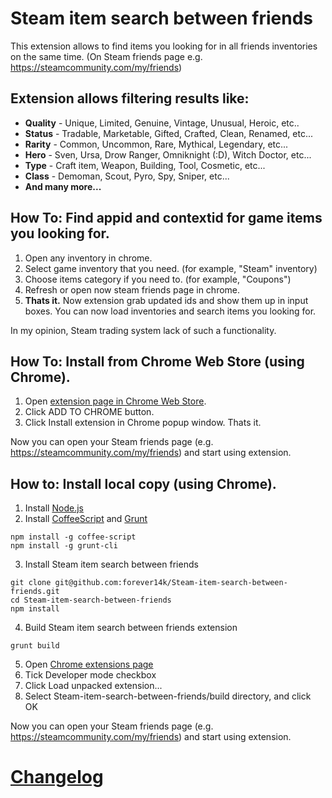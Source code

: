 # Steam item search between friends
This extension allows to find items you looking for in all friends inventories on the same time. (On Steam friends page e.g. https://steamcommunity.com/my/friends)

## Extension allows filtering results like:
* **Quality** - Unique, Limited, Genuine, Vintage, Unusual, Heroic, etc..
* **Status** - Tradable, Marketable, Gifted, Crafted, Clean, Renamed, etc...
* **Rarity** - Common, Uncommon, Rare, Mythical, Legendary, etc...
* **Hero** - Sven, Ursa, Drow Ranger, Omniknight (:D), Witch Doctor, etc...
* **Type** - Craft item, Weapon, Building, Tool, Cosmetic, etc...
* **Class** - Demoman, Scout, Pyro, Spy, Sniper, etc...
* **And many more...**

## **How To:** Find appid and contextid for game items you looking for.
1. Open any inventory in chrome.
2. Select game inventory that you need. (for example, "Steam" inventory)
3. Choose items category if you need to. (for example, "Coupons")
4. Refresh or open now steam friends page in chrome.
5. **Thats it.** Now extension grab updated ids and show them up in input boxes. You can now load inventories and search items you looking for.

In my opinion, Steam trading system lack of such a functionality.

## **How To:** Install from Chrome Web Store (using Chrome).
1. Open [extension page in Chrome Web Store](https://chrome.google.com/webstore/detail/steam-item-search-between/ajlddciniccidokpjhppahkoefohkchg).
2. Click ADD TO CHROME button.
3. Click Install extension in Chrome popup window. Thats it.

Now you can open your Steam friends page (e.g. https://steamcommunity.com/my/friends) and start using extension.

## **How to:** Install local copy (using Chrome).
1. Install [Node.js](https://nodejs.org)
2. Install [CoffeeScript](http://coffeescript.org/) and [Grunt](http://gruntjs.com/)
```
npm install -g coffee-script
npm install -g grunt-cli
```
3. Install Steam item search between friends
```
git clone git@github.com:forever14k/Steam-item-search-between-friends.git
cd Steam-item-search-between-friends
npm install
```
4. Build Steam item search between friends extension
```
grunt build
```
5. Open [Chrome extensions page](chrome://extensions/)
6. Tick Developer mode checkbox
7. Click Load unpacked extension...
8. Select Steam-item-search-between-friends/build directory, and click OK

Now you can open your Steam friends page (e.g. https://steamcommunity.com/my/friends) and start using extension.

# [Changelog](/CHANGELOG.md)
